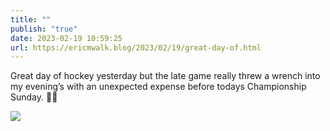 ```yaml
---
title: ""
publish: "true"
date: 2023-02-19 10:59:25
url: https://ericmwalk.blog/2023/02/19/great-day-of.html
---
```

Great day of hockey yesterday but the late game really threw a wrench into my evening’s with an unexpected expense before todays Championship Sunday. 💸🏒

![](https://ericmwalk.blog/uploads/2023/65eba5df80.jpg)